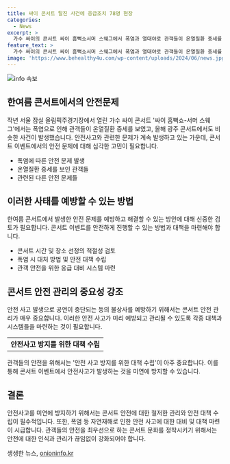```yaml
---
title: 싸이 콘서트 탈진 사건에 응급조치 78명 현장
categories:
  - News
excerpt: >
  가수 싸이의 콘서트 싸이 흠뻑쇼서머 스웨그에서 폭염과 열대야로 관객들이 온열질환 증세를 보여 병원 이송되는 사고가 발생했다. 광주 콘서트에서는 4명이 의심 증세를 보여 병원으로 옮겨졌고, 78명은 탈수 증상으로 응급조치를 받았다. 이러한 상황에서도 안전부스에서 응급조치를 받아 사고가 크게 발생하지는 않았다. 폭염 경보가 내려진 가운데 열린 콘서트는 안전에 대한 우려를 불러일으키고 있다.
feature_text: >
  가수 싸이의 콘서트 싸이 흠뻑쇼서머 스웨그에서 폭염과 열대야로 관객들이 온열질환 증세를 보여 병원 이송되는 사고가 발생했다. 광주 콘서트에서는 4명이 의심 증세를 보여 병원으로 옮겨졌고, 78명은 탈수 증상으로 응급조치를 받았다. 이러한 상황에서도 안전부스에서 응급조치를 받아 사고가 크게 발생하지는 않았다. 폭염 경보가 내려진 가운데 열린 콘서트는 안전에 대한 우려를 불러일으키고 있다.
image: 'https://www.behealthy4u.com/wp-content/uploads/2024/06/news.jpg'
---
```


<p><img src="https://www.behealthy4u.com/wp-content/uploads/2024/06/news.jpg" alt="info 속보" /></p>

<h2 data-ke-size="size26">한여름 콘서트에서의 안전문제</h2>

<p data-ke-size="size16">작년 서울 잠실 올림픽주경기장에서 열린 가수 싸이 콘서트 '싸이 흠뻑쇼-서머 스웨그'에서는 폭염으로 인해 관객들이 온열질환 증세를 보였고, 올해 광주 콘서트에서도 비슷한 사건이 발생했습니다. 안전사고와 관련한 문제가 계속 발생하고 있는 가운데, 콘서트 이벤트에서의 안전 문제에 대해 심각한 고민이 필요합니다.</p>

<ul>
    <li>폭염에 따른 안전 문제 발생</li>
    <li>온열질환 증세를 보인 관객들</li>
    <li>관련된 다른 안전 문제들</li>
</ul>

<h2 data-ke-size="size26">이러한 사태를 예방할 수 있는 방법</h2>

<p data-ke-size="size16">한여름 콘서트에서 발생한 안전 문제를 예방하고 해결할 수 있는 방안에 대해 신중한 검토가 필요합니다. 콘서트 이벤트를 안전하게 진행할 수 있는 방법과 대책을 마련해야 합니다. </p>

<ul>
    <li>콘서트 시간 및 장소 선정의 적절성 검토</li>
    <li>폭염 시 대처 방법 및 안전 대책 수립</li>
    <li>관객 안전을 위한 응급 대비 시스템 마련</li>
</ul>

<h2 data-ke-size="size26">콘서트 안전 관리의 중요성 강조</h2>

<p data-ke-size="size16">안전 사고 발생으로 공연이 중단되는 등의 불상사를 예방하기 위해서는 콘서트 안전 관리가 매우 중요합니다. 이러한 안전 사고가 미리 예방되고 관리될 수 있도록 각종 대책과 시스템들을 마련하는 것이 필요합니다.</p>

<table>
    <tbody>
        <tr>
            <td style="text-align: center; height: 17px;"><b>안전사고 방지를 위한 대책 수립</b></td>
        </tr>
    </tbody>
</table>

<p data-ke-size="size16">관객들의 안전을 위해서는 '안전 사고 방지를 위한 대책 수립'이 아주 중요합니다. 이를 통해 콘서트 이벤트에서 안전사고가 발생하는 것을 미연에 방지할 수 있습니다.</p>

<h2 data-ke-size="size26">결론</h2>

<p data-ke-size="size16">안전사고를 미연에 방지하기 위해서는 콘서트 안전에 대한 철저한 관리와 안전 대책 수립이 필수적입니다. 또한, 폭염 등 자연재해로 인한 안전 사고에 대한 대비 및 대책 마련이 시급합니다. 관객들의 안전을 최우선으로 하는 콘서트 문화를 정착시키기 위해서는 안전에 대한 인식과 관리가 끊임없이 강화되어야 합니다.</p>
생생한 뉴스, <a href="https://onioninfo.kr" rel="dofollow">onioninfo.kr</a>


